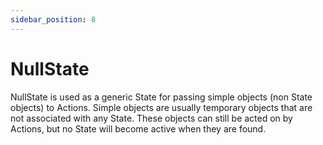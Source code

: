 ```yaml
---
sidebar_position: 8
---
```


# NullState

NullState is used as a generic State for passing simple objects
(non State objects) to Actions. Simple objects are usually temporary
objects that are not associated with any State. These objects can still
be acted on by Actions, but no State will become active when they are found.

